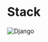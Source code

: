 
# Stack
![Django](https://img.shields.io/badge/django-%23092E20.svg?style=for-the-badge&logo=django&logoColor=white)

